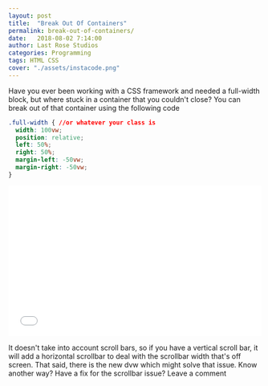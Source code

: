 ```yaml
---
layout: post
title:  "Break Out Of Containers"
permalink: break-out-of-containers/
date:   2018-08-02 7:14:00
author: Last Rose Studios
categories: Programming
tags: HTML CSS
cover: "./assets/instacode.png"
---
```


Have you ever been working with a CSS framework and needed a full-width block, but where stuck in a container that you couldn't close?
You can break out of that container using the following code

```css
.full-width { //or whatever your class is
  width: 100vw;
  position: relative;
  left: 50%;
  right: 50%;
  margin-left: -50vw;
  margin-right: -50vw;
}
```

<iframe width="100%" height="300" src="//jsfiddle.net/lastrose/36j258hy/embedded/result/" allowfullscreen="allowfullscreen" frameborder="0"></iframe>

It doesn't take into account scroll bars, so if you have a vertical scroll bar, it will add a horizontal scrollbar to deal with the scrollbar width that's off screen. That said, there is the new dvw which might solve that issue.
Know another way? Have a fix for the scrollbar issue? Leave a comment